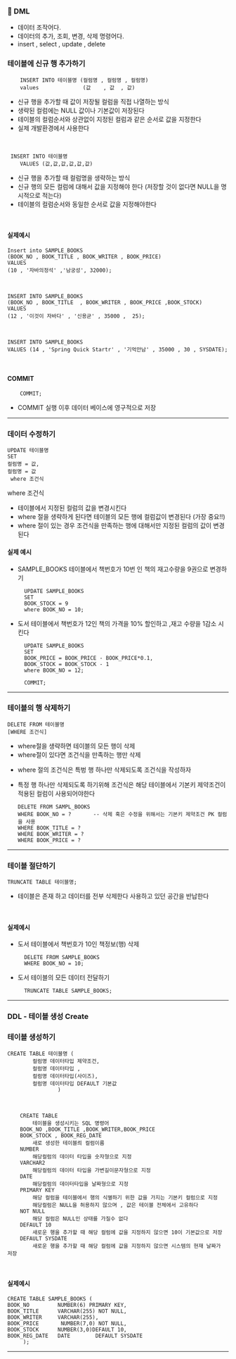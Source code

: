 ### 🔶 DML

- 데이터 조작어다.
- 데이터의 추가, 조회, 변경, 삭제 명령어다.
- insert , select , update , delete

### 테이블에 신규 행 추가하기

        INSERT INTO 테이블명 (컬럼명 , 컬럼명 , 컬럼명)
        values              (값    , 값  , 값)

- 신규 행을 추가할 때 값이 저장될 컬럼을 직접 나열하는 방식
- 생략된 컬럼에는 NULL 값이나 기본값이 저장된다
- 테이블의 컬럼순서와 상관없이 지정된 컬럼과 같은 순서로 값을 지정한다
- 실제 개발환경에서 사용한다

<br>

     INSERT INTO 테이블명
        VALUES (값,값,값,값,값,값)

- 신규 행을 추가할 때 컬럼명을 생략하는 방식
- 신규 행의 모든 컬럼에 대해서 값을 지정해야 한다      (저장할 것이 없다면 NULL을 명시적으로 적는다)
- 테이블의 컬럼순서와 동일한 순서로 값을 지정해야한다

<br>

#### 실제예시

    Insert into SAMPLE_BOOKS
    (BOOK_NO , BOOK_TITLE , BOOK_WRITER , BOOK_PRICE)
    VALUES
    (10 , '자바의정석' ,'남궁성', 32000);

<br>

    INSERT INTO SAMPLE_BOOKS
    (BOOK_NO , BOOK_TITLE  , BOOK_WRITER , BOOK_PRICE ,BOOK_STOCK)
    VALUES
    (12 , '이것이 자바다' , '신용균' , 35000 ,  25);

<br>

    INSERT INTO SAMPLE_BOOKS
    VALUES (14 , 'Spring Quick Startr' , '기억안남' , 35000 , 30 , SYSDATE);

<br>

#### COMMIT

        COMMIT;

- COMMIT 실행 이후 데이터 베이스에 영구적으로 저장

----

### 데이터 수정하기

    UPDATE 테이블명
    SET
    컬럼명 = 값,
    컬럼명 = 값
     where 조건식

where 조건식

- 테이블에서 지정된 컬럼의 값을 변경시킨다
- where 절을 생략하게 된다면 테이블의 모든 행에 컬럼값이 변경된다  (가장 중요!!)
- where 절이 있는 경우 조건식을 만족하는 행에 대해서만 지정된 컬럼의 값이 변경된다

#### 실제 예시

- SAMPLE_BOOKS 테이블에서 책번호가 10번 인 책의 재고수량을 9권으로 변경하기

        UPDATE SAMPLE_BOOKS
        SET
        BOOK_STOCK = 9
        where BOOK_NO = 10;

- 도서 테이블에서 책번호가 12인 책의 가격을 10% 할인하고 ,재고 수량을 1감소 시킨다

        UPDATE SAMPLE_BOOKS
        SET
        BOOK_PRICE = BOOK_PRICE - BOOK_PRICE*0.1,
        BOOK_STOCK = BOOK_STOCK - 1
        where BOOK_NO = 12;

        COMMIT;

----

### 테이블의 행 삭제하기

    DELETE FROM 테이블명
    [WHERE 조건식]

- where절을 생략하면 테이블의 모든 행이 삭제
- where절이 있다면 조건식을 만족하는 행만 삭제

* where 절의 조건식은 특벙 행 하나만 삭제되도록 조건식을 작성하자
* 특정 행 하나만 삭제되도록 하기위해 조건식은 해당 테이블에서 기본키 제약조건이 적용된
  컬럼이 사용되어야한다

      DELETE FROM SAMPL_BOOKS
      WHERE BOOK_NO = ?       -- 삭제 혹은 수정을 위해서는 기본키 제약조건 PK 컬럼을 사용
      WHERE BOOK_TITLE = ?
      WHERE BOOK_WRITER = ?
      WHERE BOOK_PRICE = ?

----

### 테이블 절단하기

    TRUNCATE TABLE 테이블명;

- 테이블은 존재 하고 데이터를 전부 삭제한다 사용하고 있던 공간을 반납한다

<br>

#### 실제예시

- 도서 테이블에서 책번호가 10인 책정보(행) 삭제

        DELETE FROM SAMPLE_BOOKS
        WHERE BOOK_NO = 10;

- 도서 테이블의 모든 데이터 전달하기

        TRUNCATE TABLE SAMPLE_BOOKS;

-----------

### DDL - 테이블 생성 Create

### 테이블 생성하기

    CREATE TABLE 테이블명 (
            컬럼명 데이터타입 제약조건,
            컬럼명 데이터타입 ,
            컬럼명 데이터타입(사이즈),
            컬럼명 데이터타입 DEFAULT 기본값
                    )   

<br>

        CREATE TABLE
            테이블을 생성시키는 SQL 명령어
        BOOK_NO ,BOOK_TITLE ,BOOK_WRITER,BOOK_PRICE      
        BOOK_STOCK , BOOK_REG_DATE
            새로 생성한 테이블릐 컬럼이름
        NUMBER
            해당컬럼의 데이터 타입을 숫자형으로 지정
        VARCHAR2
            해당컬럼의 데이터 타입을 가변길이문자형으로 지정
        DATE    
            해당컬럼의 데이터타입을 날짜형으로 지정
        PRIMARY KEY
            해당 컬럼을 테이블에서 행의 식별하기 위한 값을 가지는 기본키 컬럼으로 지정
            해당컬럼은 NULL을 허용하지 않으며 , 값은 테이블 전체에서 고유하다
        NOT NULL
            해당 컬럼은 NULL인 상태를 가질수 없다
        DEFAULT 10
            새로운 행을 추가할 때 해당 컬럼에 값을 지정하지 않으면 10이 기본값으로 저장
        DEFAULT SYSDATE
            새로운 행을 추가할 때 해당 컬럼에 값을 지정하지 않으면 시스템의 현재 날짜가 저장    

<Br>

#### 실제예시

    CREATE TABLE SAMPLE_BOOKS (
    BOOK_NO         NUMBER(6) PRIMARY KEY,
    BOOK_TITLE      VARCHAR(255) NOT NULL,
    BOOK_WRITER     VARCHAR(255),
    BOOK_PRICE       NUMBER(7,0) NOT NULL,
    BOOK_STOCK      NUMBER(3,0)DEFAULT 10,
    BOOK_REG_DATE   DATE        DEFAULT SYSDATE
         );

----